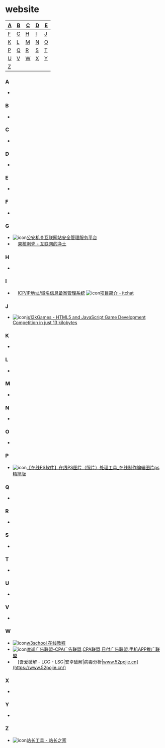 # website

| [A](#A) | [B](#B) | [C](#C) | [D](#D) | [E](#E) |
| --- | --- | --- | --- | --- |
| [F](#F) | [G](#G) | [H](#H) | [I](#I) | [J](#J) |
| [K](#K) | [L](#L) | [M](#M) | [N](#N) | [O](#O) |
| [P](#P) | [Q](#Q) | [R](#R) | [S](#S) | [T](#T) |
| [U](#U) | [V](#V) | [W](#W) | [X](#X) | [Y](#Y) |
| [Z](#Z) |  |  |  |  |

### <span id="A">A</span>
* 

### <span id="B">B</span>
* 

### <span id="C">C</span>
* 

### <span id="D">D</span>
* 

### <span id="E">E</span>
* 

### <span id="F">F</span>
* 

### <span id="G">G</span>
* ![icon](https://www.beian.gov.cn/img/ico.ico)[公安机关互联网站安全管理服务平台](http://www.beian.gov.cn/portal/index.do)
* <img src="https://www.ghxi.com/favicon.ico" width="16px">[果核剥壳 - 互联网的净土](https://www.ghxi.com)

### <span id="H">H</span>
* 

### <span id="I">I</span>
* <img src="https://beian.miit.gov.cn/favicon.ico" width="16px">[ICP/IP地址/域名信息备案管理系统](https://beian.miit.gov.cn/#/home)
![icon](https://itchat.readthedocs.io/zh/latest/img/favicon.ico)[项目简介 - itchat](https://itchat.readthedocs.io/zh/latest)

### <span id="J">J</span>
* ![icon](https://js13kgames.com/img/favicon.png)[js13kGames - HTML5 and JavaScript Game Development Competition in just 13 kilobytes](https://js13kgames.com/)

### <span id="K">K</span>
* 

### <span id="L">L</span>
* 

### <span id="M">M</span>
* 

### <span id="N">N</span>
* 

### <span id="O">O</span>
* 

### <span id="P">P</span>
* ![icon](https://www.uupoop.com/favicon.ico)[【在线PS软件】在线PS图片（照片）处理工具_在线制作编辑图片ps精简版](https://www.uupoop.com/#/)

### <span id="Q">Q</span>
* 

### <span id="R">R</span>
* 

### <span id="S">S</span>
* 

### <span id="T">T</span>
* 

### <span id="U">U</span>
* 

### <span id="V">V</span>
* 

### <span id="W">W</span>
* ![icon](https://www.w3school.com.cn/ui2019/logo-16-red.png)[w3school 在线教程](https://www.w3school.com.cn/index.html)
* ![icon](https://www.visvn.cn/favicon.ico)[唯尚广告联盟-CPA广告联盟,CPA联盟,日付广告联盟,手机APP推广联盟](https://www.visvn.cn/index.php?e=index)
* <img src="https://www.52pojie.cn/favicon.ico" width="16px">[吾爱破解 - LCG - LSG|安卓破解|病毒分析|www.52pojie.cn](https://www.52pojie.cn/)

### <span id="X">X</span>
* 

### <span id="Y">Y</span>
* 

### <span id="Z">Z</span>
* ![icon](https://mtool.chinaz.com/favicon.ico)[站长工具 - 站长之家](https://mtool.chinaz.com)
